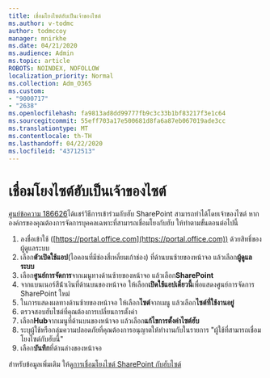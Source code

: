 ```yaml
---
title: เชื่อมโยงไซต์ฮับเป็นเจ้าของไซต์
ms.author: v-todmc
author: todmccoy
manager: mnirkhe
ms.date: 04/21/2020
ms.audience: Admin
ms.topic: article
ROBOTS: NOINDEX, NOFOLLOW
localization_priority: Normal
ms.collection: Adm_O365
ms.custom:
- "9000717"
- "2638"
ms.openlocfilehash: fa9813ad8dd99777fb9c3c33b1bf83217f3e1c64
ms.sourcegitcommit: 55eff703a17e500681d8fa6a87eb067019ade3cc
ms.translationtype: MT
ms.contentlocale: th-TH
ms.lasthandoff: 04/22/2020
ms.locfileid: "43712513"
---
```

# <a name="associate-hub-sites-as-site-owner"></a>เชื่อมโยงไซต์ฮับเป็นเจ้าของไซต์

[ศูนย์ข้อความ 186626](https://admin.microsoft.com/Adminportal/Home?source=applauncher#/MessageCenter?id=MC186626)ได้แชร์วิธีการเข้าร่วมกับฮับ SharePoint สามารถทําได้โดยเจ้าของไซต์ หากองค์กรของคุณต้องการจัดการบุคคลเฉพาะที่สามารถเชื่อมโยงกับฮับ ให้ทําตามขั้นตอนต่อไปนี้ 

1. ลงชื่อเข้าใช้ ([https://portal.office.com](https://portal.office.com)) ด้วยสิทธิ์ของผู้ดูแลระบบ
2. เลือก**ตัวเปิดใช้แอป**(ไอคอนที่มีช่องสี่เหลี่ยมเก้าช่อง) ที่ด้านบนซ้ายของหน้าจอ แล้วเลือก**ผู้ดูแลระบบ**
3. เลือก**ศูนย์การจัดการ**จากเมนูทางด้านซ้ายของหน้าจอ แล้วเลือก**SharePoint**
4. จากแบนเนอร์สีน้ําเงินที่ด้านบนของหน้าจอ ให้เลือก**เปิดใช้แอปเดี๋ยวนี้**เพื่อแสดงศูนย์การจัดการ SharePoint ใหม่
5. ในการแสดงผลทางด้านซ้ายของหน้าจอ ให้เลือก**ไซต์**จากเมนู แล้วเลือก**ไซต์ที่ใช้งานอยู่**
6. ตรวจสอบฮับไซต์ที่คุณต้องการเปลี่ยนการตั้งค่า
7. เลือก**Hub**จากเมนูที่ด้านบนของหน้าจอ แล้วเลือก**แก้ไขการตั้งค่าไซต์ฮับ**
8. ระบุผู้ใช้หรือกลุ่มความปลอดภัยที่คุณต้องการอนุญาตให้ทํางานกับในรายการ "ผู้ใช้ที่สามารถเชื่อมโยงไซต์กับฮับนี้"
9. เลือก**บันทึก**ที่ด้านล่างของหน้าจอ

สําหรับข้อมูลเพิ่มเติม ให้ดู[การเชื่อมโยงไซต์ SharePoint กับฮับไซต์](https://support.office.com/article/associate-a-sharepoint-site-with-a-hub-site-ae0009fd-af04-4d3d-917d-88edb43efc05) 